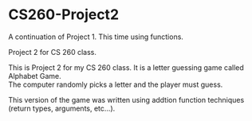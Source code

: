 # CS260-Project2
A continuation of Project 1.  This time using functions.  
  
Project 2 for CS 260 class.  

This is Project 2 for my CS 260 class. It is a letter guessing game called Alphabet Game.  
The computer randomly picks a letter and the player must guess.  
  
This version of the game was written using addtion function techniques (return types, arguments, etc...).
